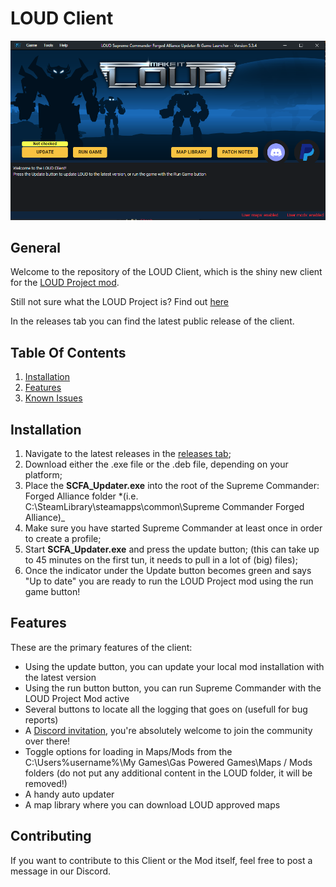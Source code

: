 # LOUD Client

![Client](client.PNG?raw=true)

## General

Welcome to the repository of the LOUD Client, which is the shiny new client for the [LOUD Project mod](https://www.moddb.com/mods/loud-ai-supreme-commander-forged-alliance).

Still not sure what the LOUD Project is? Find out [here](https://www.moddb.com/mods/loud-ai-supreme-commander-forged-alliance/features/what-is-the-loud-ai-project)

In the releases tab you can find the latest public release of the client.

## Table Of Contents

1. [Installation](#installation)
2. [Features](#features)
3. [Known Issues](#known-issues)

## Installation

1. Navigate to the latest releases in the [releases tab](https://github.com/rajderks/loud-electron/releases);
2. Download either the .exe file or the .deb file, depending on your platform;
3. Place the **SCFA_Updater.exe** into the root of the Supreme Commander: Forged Alliance folder \*(i.e. C:\SteamLibrary\steamapps\common\Supreme Commander Forged Alliance)\_
4. Make sure you have started Supreme Commander at least once in order to create a profile;
5. Start **SCFA_Updater.exe** and press the update button; (this can take up to 45 minutes on the first tun, it needs to pull in a lot of (big) files);
6. Once the indicator under the Update button becomes green and says "Up to date" you are ready to run the LOUD Project mod using the run game button!

## Features

These are the primary features of the client:

- Using the update button, you can update your local mod installation with the latest version
- Using the run button button, you can run Supreme Commander with the LOUD Project Mod active
- Several buttons to locate all the logging that goes on (usefull for bug reports)
- A [Discord invitation](https://discord.gg/8CsTDq2), you're absolutely welcome to join the community over there!
- Toggle options for loading in Maps/Mods from the C:\Users\%username%\My Games\Gas Powered Games\Maps / Mods folders (do not put any additional content in the LOUD folder, it will be removed!)
- A handy auto updater
- A map library where you can download LOUD approved maps

## Contributing

If you want to contribute to this Client or the Mod itself, feel free to post a message in our Discord.
